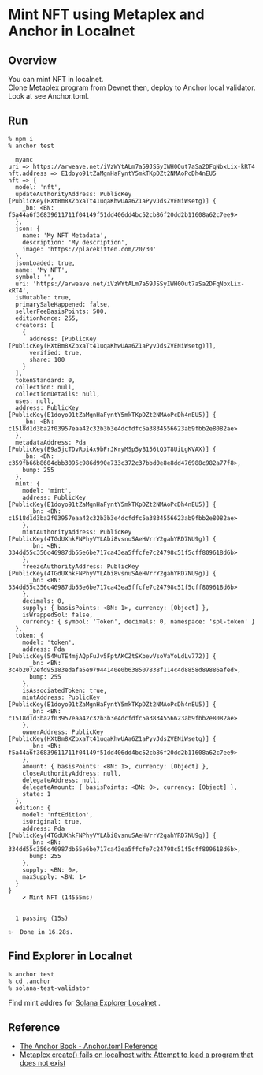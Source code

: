 # Mint NFT using Metaplex and Anchor in Localnet
## Overview
You can mint NFT in localnet.  
Clone Metaplex program from Devnet then, deploy to Anchor local validator.  
Look at see Anchor.toml.  

## Run
```
% npm i
% anchor test

  myanc
uri => https://arweave.net/iVzWYtALm7a59JSSyIWH0Out7aSa2DFqNbxLix-kRT4
nft.address => E1doyo91tZaMgnHaFyntY5mkTKpDZt2NMAoPcDh4nEU5
nft => {
  model: 'nft',
  updateAuthorityAddress: PublicKey [PublicKey(HXtBm8XZbxaTt41uqaKhwUAa6Z1aPyvJdsZVENiWsetg)] {
    _bn: <BN: f5a44a6f36839611711f04149f51dd406dd4bc52cb86f20dd2b11608a62c7ee9>
  },
  json: {
    name: 'My NFT Metadata',
    description: 'My description',
    image: 'https://placekitten.com/20/30'
  },
  jsonLoaded: true,
  name: 'My NFT',
  symbol: '',
  uri: 'https://arweave.net/iVzWYtALm7a59JSSyIWH0Out7aSa2DFqNbxLix-kRT4',
  isMutable: true,
  primarySaleHappened: false,
  sellerFeeBasisPoints: 500,
  editionNonce: 255,
  creators: [
    {
      address: [PublicKey [PublicKey(HXtBm8XZbxaTt41uqaKhwUAa6Z1aPyvJdsZVENiWsetg)]],
      verified: true,
      share: 100
    }
  ],
  tokenStandard: 0,
  collection: null,
  collectionDetails: null,
  uses: null,
  address: PublicKey [PublicKey(E1doyo91tZaMgnHaFyntY5mkTKpDZt2NMAoPcDh4nEU5)] {
    _bn: <BN: c1518d1d3ba2f03957eaa42c32b3b3e4dcfdfc5a3834556623ab9fbb2e8082ae>
  },
  metadataAddress: Pda [PublicKey(E9a5jcTDvRpi4x9bFrJKryMSp5yB156tQ3T8UiLgKVAX)] {
    _bn: <BN: c359fb66b8604cbb3095c986d990e733c372c37bbd0e8e8dd476988c982a77f8>,
    bump: 255
  },
  mint: {
    model: 'mint',
    address: PublicKey [PublicKey(E1doyo91tZaMgnHaFyntY5mkTKpDZt2NMAoPcDh4nEU5)] {
      _bn: <BN: c1518d1d3ba2f03957eaa42c32b3b3e4dcfdfc5a3834556623ab9fbb2e8082ae>
    },
    mintAuthorityAddress: PublicKey [PublicKey(4TGdUXhkFNPhyVYLAbi8vsnuSAeHVrrY2gahYRD7NU9g)] {
      _bn: <BN: 334dd55c356c46987db55e6be717ca43ea5ffcfe7c24798c51f5cff809618d6b>
    },
    freezeAuthorityAddress: PublicKey [PublicKey(4TGdUXhkFNPhyVYLAbi8vsnuSAeHVrrY2gahYRD7NU9g)] {
      _bn: <BN: 334dd55c356c46987db55e6be717ca43ea5ffcfe7c24798c51f5cff809618d6b>
    },
    decimals: 0,
    supply: { basisPoints: <BN: 1>, currency: [Object] },
    isWrappedSol: false,
    currency: { symbol: 'Token', decimals: 0, namespace: 'spl-token' }
  },
  token: {
    model: 'token',
    address: Pda [PublicKey(54MuTE4mjAQpFuJv5FptAKCZtSKbevVsoVaYoLdLv772)] {
      _bn: <BN: 3c4b2072efd95183edafa5e97944140e0b638507838f114c4d8858d89886afed>,
      bump: 255
    },
    isAssociatedToken: true,
    mintAddress: PublicKey [PublicKey(E1doyo91tZaMgnHaFyntY5mkTKpDZt2NMAoPcDh4nEU5)] {
      _bn: <BN: c1518d1d3ba2f03957eaa42c32b3b3e4dcfdfc5a3834556623ab9fbb2e8082ae>
    },
    ownerAddress: PublicKey [PublicKey(HXtBm8XZbxaTt41uqaKhwUAa6Z1aPyvJdsZVENiWsetg)] {
      _bn: <BN: f5a44a6f36839611711f04149f51dd406dd4bc52cb86f20dd2b11608a62c7ee9>
    },
    amount: { basisPoints: <BN: 1>, currency: [Object] },
    closeAuthorityAddress: null,
    delegateAddress: null,
    delegateAmount: { basisPoints: <BN: 0>, currency: [Object] },
    state: 1
  },
  edition: {
    model: 'nftEdition',
    isOriginal: true,
    address: Pda [PublicKey(4TGdUXhkFNPhyVYLAbi8vsnuSAeHVrrY2gahYRD7NU9g)] {
      _bn: <BN: 334dd55c356c46987db55e6be717ca43ea5ffcfe7c24798c51f5cff809618d6b>,
      bump: 255
    },
    supply: <BN: 0>,
    maxSupply: <BN: 1>
  }
}
    ✔ Mint NFT (14555ms)


  1 passing (15s)

✨  Done in 16.28s.
```

## Find Explorer in Localnet
```
% anchor test
% cd .anchor
% solana-test-validator
```

Find mint addres for [Solana Explorer Localnet](https://explorer.solana.com/?cluster=custom) .

## Reference
- [The Anchor Book - Anchor.toml Reference](https://book.anchor-lang.com/anchor_references/anchor-toml_reference.html)
- [Metaplex create() fails on localhost with: Attempt to load a program that does not exist](https://solana.stackexchange.com/questions/1879/metaplex-create-fails-on-localhost-with-attempt-to-load-a-program-that-does-n/1887)